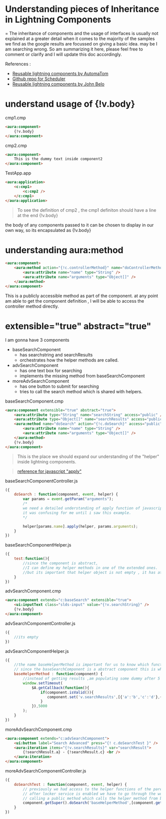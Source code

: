 # Understanding pieces of Inheritance in Lightning Components #
=
The inheritance of components and the usage of interfaces is usually not explained at a greater detail 
when it comes to the majority of the samples we find as the google results are focussed on giving a basic idea.
may be I am searching wrong. So am summarizing it here, please feel free to comment or clarify and I will update this doc accordingly.

References :
* [Reusable lightning components by AutomaTom](https://www.slideshare.net/thomaswaud/advanced-designs-for-reusable-lightning-components)
* [Github repo for Scheduler](https://github.com/AutomaTom/scheduler)
* [Reusable lightning components by John Belo](https://developer.salesforce.com/events/webinars/AdvLightning?d=7010M000001yCik)

understand usage of {!v.body}
=

cmp1.cmp
```html
<aura:component>    
    {!v.body} 
</aura:component>
```

cmp2.cmp
```html
<aura:component>
    This is the dummy text inside component2
</aura:component>
```

TestApp.app
```html
<aura:application>
    <c:cmp1>
        <c:cmp2 />
    </c:cmp1>    
</aura:application>
```

> To see the definition of cmp2 , the cmp1 definiton should have a line at the end 
{!v.body}

the body of any components passed to it can be chosen to display in our own way, so its encapsulated as {!v.body}

understanding aura:method
=

```html
<aura:component>
    <aura:method action="{!c.controllerMethod}" name="doControllerMethod">
        <aura:attribute name="name" type="String" />
        <aura:attribute name="arguments" type="Object[]" />
    </aura:method>
</aura:component>
```

This is a publicly accessible method as part of the component.
at any point am able to get the component definition , I will be able to access the controller method directly.


extensible="true" abstract="true"
=

I am gonna have 3 components
* baseSearchComponent
    * has searchstring and searchResults
    * orchestrates how the helper methods are called.    
* advSearchComponent 
    * has one text box for searching
    * implements the missing method from baseSearchComponent
* moreAdvSearchComponent
    * has one button to submit for searching
    * tries to call the search method which is shared with helpers.

baseSearchComponent.cmp
```html
<aura:component extensible="true" abstract="true">
    <aura:attribute type="String" name="searchString" access="public" />
    <aura:attribute type="Object[]" name="searchResults" access="public" />
    <aura:method name="doSearch" action="{!c.doSearch}" access="public">
        <aura:attribute name="name" type="String" />
        <aura:attribute name="arguments" type="Object[]" />
    </aura:method>
    {!v.body}
</aura:component>
```

>This is the place we should expand our understanding of the "helper" inside lightning components.

> [reference for javascript "apply"](https://msdn.microsoft.com/en-us/library/4zc42wh1(v=vs.94).aspx) 

baseSearchComponentController.js
```javascript
({
    doSearch : function(component, event, helper) {
		var params = event.getParam("arguments");        
        /*
        we need a detailed understanding of apply function of javascript
        it was confusing for me until i saw this example.        
        */

        helper[params.name].apply(helper, params.arguments);
	}
})
```

baseSearchComponentHelper.js
```javascript
({
    test:function(){
        //since the component is abstract, 
        //I can define my helper methods in one of the extended ones.
        //but its important that helper object is not empty , it has atleast 1 function at the base component.
    }
})
```

advSearchComponent.cmp
```html
<aura:component extends="c:baseSearch" extensible="true">   
    <ui:inputText class="slds-input" value="{!v.searchString}" />
    {!v.body}
</aura:component>
```
advSearchComponentController.js
```javascript
({
    //its empty
})
```

advSearchComponentHelper.js
```javascript
({
    //the name baseHelperMethod is important for us to know which function to call from one of the children.
    // since the baseSearchComponent is a abstract component this is where we implement the definition.
	baseHelperMethod : function(component) {
		//instead of getting results ,am populating some dummy after 5 seconds.
        window.setTimeout(
            $A.getCallback(function(){
                if(component.isValid()){
                   component.set('v.searchResults',[{'a':'b','c':'d'},{'a':'b5','c':'d5'},{'a':'b4','c':'d3'},{'a':'b2','c':'d2'},{'a':'b1','c':'d1'}]) ;
                }
            }),5000
        ); 
	}
})
```

moreAdvSearchComponent.cmp
```html
<aura:component extends="c:advSearchComponent">
	<ui:button label="Search Advanced" press="{! c.doSearchTest }" />
    <aura:iteration items="{!v.searchResults}" var="searchResult">
        {!searchResult.a} - {!searchResult.c} <br />
    </aura:iteration>    
</aura:component>
```

moreAdvSearchComponentController.js
```javascript
({
    doSearchTest : function(component, event, helper) {
        // previously we had access to the helper functions of the parent components directly but 
        // after locker service is enabled we have to go through the workaround of
        // calling a public method which calls the helper method from base component.
        component.getSuper().doSearch('baseHelperMethod',[component.getSuper()]);
	}
})
```



